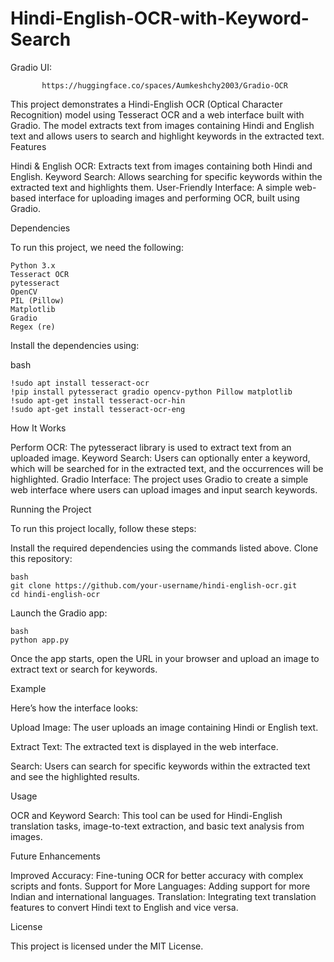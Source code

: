 # Hindi-English-OCR-with-Keyword-Search

   Gradio UI:
          
           https://huggingface.co/spaces/Aumkeshchy2003/Gradio-OCR

This project demonstrates a Hindi-English OCR (Optical Character Recognition) model using Tesseract OCR and a web interface built with Gradio. The model extracts text from images containing Hindi and English text and allows users to search and highlight keywords in the extracted text.
Features

   Hindi & English OCR: Extracts text from images containing both Hindi and English.
   Keyword Search: Allows searching for specific keywords within the extracted text and highlights 
   them.
   User-Friendly Interface: A simple web-based interface for uploading images and performing OCR, 
   built using Gradio.

Dependencies

To run this project, we need the following:

    Python 3.x
    Tesseract OCR
    pytesseract
    OpenCV
    PIL (Pillow)
    Matplotlib
    Gradio
    Regex (re)

Install the dependencies using:

   bash

    !sudo apt install tesseract-ocr
    !pip install pytesseract gradio opencv-python Pillow matplotlib
    !sudo apt-get install tesseract-ocr-hin
    !sudo apt-get install tesseract-ocr-eng
  
 How It Works

   Perform OCR: The pytesseract library is used to extract text from an uploaded image.
   Keyword Search: Users can optionally enter a keyword, which will be searched for in the 
   extracted text, and the occurrences will be highlighted.
   Gradio Interface: The project uses Gradio to create a simple web interface where users can 
   upload images and input search keywords.

Running the Project

To run this project locally, follow these steps:

 Install the required dependencies using the commands listed above.
 Clone this repository:

    bash
    git clone https://github.com/your-username/hindi-english-ocr.git
    cd hindi-english-ocr

Launch the Gradio app:

    bash
    python app.py

Once the app starts, open the URL in your browser and upload an image to extract text or search for keywords.

Example

Here’s how the interface looks:

  Upload Image: The user uploads an image containing Hindi or English text.
    
  Extract Text: The extracted text is displayed in the web interface.
   
  Search: Users can search for specific keywords within the extracted text and see the highlighted 
  results.

Usage

  OCR and Keyword Search: This tool can be used for Hindi-English translation tasks, image-to-text 
  extraction, and basic text analysis from images.

Future Enhancements

  Improved Accuracy: Fine-tuning OCR for better accuracy with complex scripts and fonts.
  Support for More Languages: Adding support for more Indian and international languages. 
  Translation: Integrating text translation features to convert Hindi text to English and vice 
  versa.

License

This project is licensed under the MIT License.
